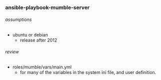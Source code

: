### ansible-playbook-mumble-server

###### assumptions
- ubuntu or debian
    - release after 2012

###### review
- roles/mumble/vars/main.yml
    - for many of the variables in the system ini file, and user definition.
